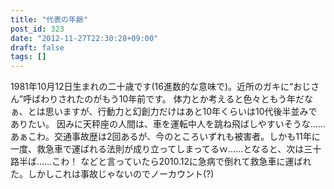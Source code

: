 ```yaml
---
title: "代表の年齢"
post_id: 323
date: "2012-11-27T22:30:28+09:00"
draft: false
tags: []
---
```



1981年10月12日生まれの二十歳です(16進数的な意味で)。近所のガキに“おじさん”呼ばわりされたのがもう10年前です。 体力とか考えると色々ともう年だなぁ、とは思いますが、行動力と幻創力だけはあと10年くらいは10代後半並みでありたい。  因みに天秤座の人間は、車を運転中人を跳ね飛ばしやすいそうな……あぁこわ。交通事故歴は2回あるが、今のところいずれも被害者。しかも11年に一度、救急車で運ばれる法則が成り立ってしまってるｗ……となると、次は三十路半ば……こわ！ などと言っていたら2010.12に急病で倒れて救急車に運ばれた。しかしこれは事故じゃないのでノーカウント(?)
